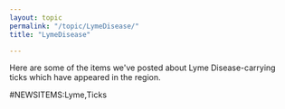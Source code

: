 ```yaml
---
layout: topic
permalink: "/topic/LymeDisease/"
title: "LymeDisease"

---
```


Here are some of the items we've posted about Lyme Disease-carrying ticks which have appeared in the region.

#NEWSITEMS:Lyme,Ticks

